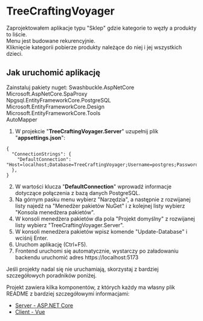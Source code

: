 # TreeCraftingVoyager

Zaprojektowałem aplikacje typu "Sklep" gdzie kategorie to węzły a produkty to liście.  
Menu jest budowane rekurencyjnie.  
Kliknięcie kategorii pobierze produkty należące do niej i jej wszystkich dzieci.  
  
## Jak uruchomić aplikację  
Zainstaluj pakiety nuget: 
Swashbuckle.AspNetCore  
Microsoft.AspNetCore.SpaProxy  
Npgsql.EntityFrameworkCore.PostgreSQL  
Microsoft.EntityFrameworkCore.Design  
Microsoft.EntityFrameworkCore.Tools  
AutoMapper  
  
1. W projekcie "**TreeCraftingVoyager.Server**" uzupełnij plik "**appsettings.json**":  
```  
{
  "ConnectionStrings": {
    "DefaultConnection": "Host=localhost;Database=TreeCraftingVoyager;Username=postgres;Password=your_password"
  },
}
```  
2. W wartości klucza "**DefaultConnection**" wprowadź informacje dotyczące połączenia z bazą danych PostgreSQL.
3. Na górnym pasku menu wybierz "Narzędzia", a następnie z rozwijanej listy najedź na "Menedżer pakietów NuGet" i z kolejnej listy wybierz "Konsola menedżera pakietów".  
4. W konsoli menedżera pakietów dla pola "Projekt domyślny" z rozwijanej listy wybierz "TreeCraftingVoyager.Server".  
5. W konsoli menedżera pakietów wpisz komende "Update-Database" i wciśnij Enter.  
6. Uruchom aplikację (Ctrl+F5).  
7. Frontend uruchomi się automatycznie, wystarczy po załadowaniu backendu uruchomić adres https://localhost:5173

Jeśli projekty nadal się nie uruchamiają, skorzystaj z bardziej szczegółowych poradników poniżej.  

Projekt zawiera kilka komponentów, z których każdy ma własny plik README z bardziej szczegółowymi informacjami:  
  
- [Server - ASP.NET Core](TreeCraftingVoyager.Server/README.md)
- [Client - Vue](treecraftingvoyager.client/README.md)
